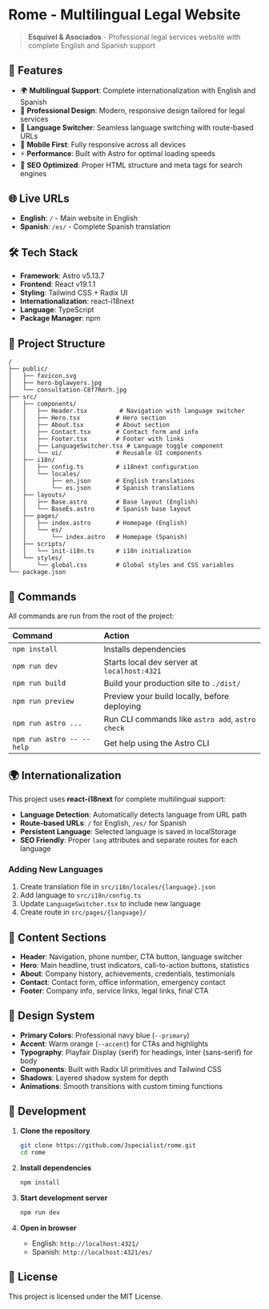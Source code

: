 # Rome - Multilingual Legal Website

> **Esquivel & Asociados** - Professional legal services website with complete English and Spanish support

## 🌟 Features

- 🌍 **Multilingual Support**: Complete internationalization with English and Spanish
- 🎨 **Professional Design**: Modern, responsive design tailored for legal services
- 🔄 **Language Switcher**: Seamless language switching with route-based URLs
- 📱 **Mobile First**: Fully responsive across all devices
- ⚡ **Performance**: Built with Astro for optimal loading speeds
- 🎯 **SEO Optimized**: Proper HTML structure and meta tags for search engines

## 🌐 Live URLs

- **English**: `/` - Main website in English
- **Spanish**: `/es/` - Complete Spanish translation

## 🛠️ Tech Stack

- **Framework**: Astro v5.13.7
- **Frontend**: React v19.1.1
- **Styling**: Tailwind CSS + Radix UI
- **Internationalization**: react-i18next
- **Language**: TypeScript
- **Package Manager**: npm

## 🚀 Project Structure

```text
/
├── public/
│   ├── favicon.svg
│   ├── hero-bglawyers.jpg
│   └── consultation-C8f7Rmrh.jpg
├── src/
│   ├── components/
│   │   ├── Header.tsx         # Navigation with language switcher
│   │   ├── Hero.tsx          # Hero section
│   │   ├── About.tsx         # About section
│   │   ├── Contact.tsx       # Contact form and info
│   │   ├── Footer.tsx        # Footer with links
│   │   ├── LanguageSwitcher.tsx # Language toggle component
│   │   └── ui/               # Reusable UI components
│   ├── i18n/
│   │   ├── config.ts         # i18next configuration
│   │   └── locales/
│   │       ├── en.json       # English translations
│   │       └── es.json       # Spanish translations
│   ├── layouts/
│   │   ├── Base.astro        # Base layout (English)
│   │   └── BaseEs.astro      # Spanish base layout
│   ├── pages/
│   │   ├── index.astro       # Homepage (English)
│   │   └── es/
│   │       └── index.astro   # Homepage (Spanish)
│   ├── scripts/
│   │   └── init-i18n.ts      # i18n initialization
│   └── styles/
│       └── global.css        # Global styles and CSS variables
└── package.json
```

## 🧞 Commands

All commands are run from the root of the project:

| Command | Action |
| :------------------------ | :----------------------------------------------- |
| `npm install` | Installs dependencies |
| `npm run dev` | Starts local dev server at `localhost:4321` |
| `npm run build` | Build your production site to `./dist/` |
| `npm run preview` | Preview your build locally, before deploying |
| `npm run astro ...` | Run CLI commands like `astro add`, `astro check` |
| `npm run astro -- --help` | Get help using the Astro CLI |

## 🌍 Internationalization

This project uses **react-i18next** for complete multilingual support:

- **Language Detection**: Automatically detects language from URL path
- **Route-based URLs**: `/` for English, `/es/` for Spanish  
- **Persistent Language**: Selected language is saved in localStorage
- **SEO Friendly**: Proper `lang` attributes and separate routes for each language

### Adding New Languages

1. Create translation file in `src/i18n/locales/{language}.json`
2. Add language to `src/i18n/config.ts`
3. Update `LanguageSwitcher.tsx` to include new language
4. Create route in `src/pages/{language}/`

## 📄 Content Sections

- **Header**: Navigation, phone number, CTA button, language switcher
- **Hero**: Main headline, trust indicators, call-to-action buttons, statistics
- **About**: Company history, achievements, credentials, testimonials
- **Contact**: Contact form, office information, emergency contact
- **Footer**: Company info, service links, legal links, final CTA

## 🎨 Design System

- **Primary Colors**: Professional navy blue (`--primary`)
- **Accent**: Warm orange (`--accent`) for CTAs and highlights
- **Typography**: Playfair Display (serif) for headings, Inter (sans-serif) for body
- **Components**: Built with Radix UI primitives and Tailwind CSS
- **Shadows**: Layered shadow system for depth
- **Animations**: Smooth transitions with custom timing functions

## 🚀 Development

1. **Clone the repository**
   ```bash
   git clone https://github.com/Jspecialist/rome.git
   cd rome
   ```

2. **Install dependencies**
   ```bash
   npm install
   ```

3. **Start development server**
   ```bash
   npm run dev
   ```

4. **Open in browser**
   - English: `http://localhost:4321/`
   - Spanish: `http://localhost:4321/es/`

## 📝 License

This project is licensed under the MIT License.
